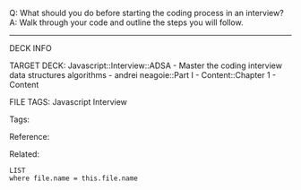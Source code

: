 Q: What should you do before starting the coding process in an interview?
A: Walk through your code and outline the steps you will follow.
<!--ID: 1690026322029-->

---

DECK INFO

TARGET DECK: Javascript::Interview::ADSA - Master the coding interview data structures algorithms - andrei neagoie::Part I - Content::Chapter 1 - Content

FILE TAGS: Javascript Interview

Tags:

Reference:

Related:

```dataview
LIST
where file.name = this.file.name
```
